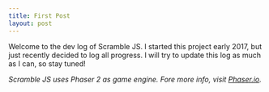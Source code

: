 ```yaml
---
title: First Post
layout: post
---
```


Welcome to the dev log of Scramble JS. I started this project early 2017, but just recently decided to log all progress. I will try to update this log as much as I can, so stay tuned!

*Scramble JS uses Phaser 2 as game engine. Fore more info, visit [Phaser.io](http://www.phaser.io).*